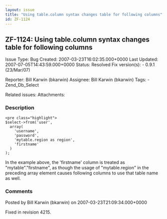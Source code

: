 ```yaml
---
layout: issue
title: "Using table.column syntax changes table for following columns"
id: ZF-1124
---
```


ZF-1124: Using table.column syntax changes table for following columns
----------------------------------------------------------------------

 Issue Type: Bug Created: 2007-03-23T16:02:35.000+0000 Last Updated: 2007-07-05T14:43:59.000+0000 Status: Resolved Fix version(s): - 0.9.1 (23/Mar/07)
 
 Reporter:  Bill Karwin (bkarwin)  Assignee:  Bill Karwin (bkarwin)  Tags: - Zend\_Db\_Select
 
 Related issues: 
 Attachments: 
### Description

 
    <pre class="highlight">
    $select->from('user', 
      array(
        'username',
        'password',
        'mytable.region as region',
        'firstname'
      )
    );


In the example above, the 'firstname' column is treated as "mytable"."firstname", as though the usage of "mytable.region" in the preceding array element causes following columns to use that table name as well.

 

 

### Comments

Posted by Bill Karwin (bkarwin) on 2007-03-23T21:09:34.000+0000

Fixed in revision 4215.

 

 